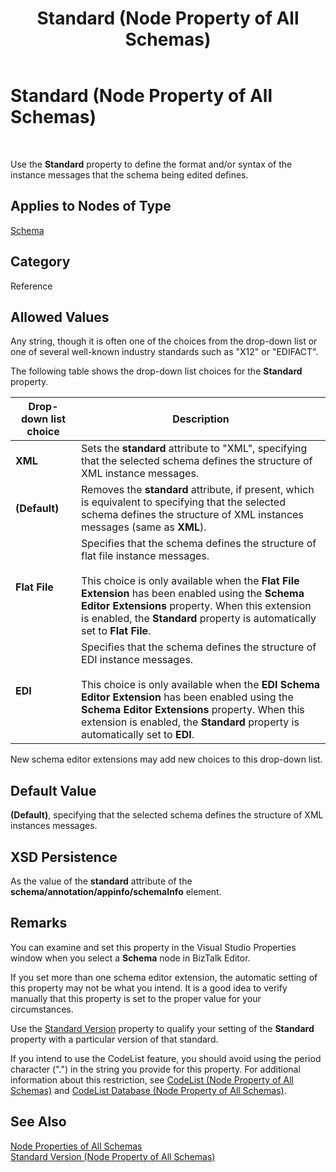 ﻿---
title: Standard (Node Property of All Schemas)
TOCTitle: Standard (Node Property of All Schemas)
ms:assetid: 90378ade-fe27-42a2-bd25-0682ec51b65e
ms:mtpsurl: https://msdn.microsoft.com/library/Aa561372(v=BTS.80)
ms:contentKeyID: 51529674
ms.date: 08/30/2017
mtps_version: v=BTS.80
---

# Standard (Node Property of All Schemas)

 

Use the **Standard** property to define the format and/or syntax of the instance messages that the schema being edited defines.

## Applies to Nodes of Type

[Schema](schema-node-properties.md)

## Category

Reference

## Allowed Values

Any string, though it is often one of the choices from the drop-down list or one of several well-known industry standards such as "X12" or "EDIFACT".

The following table shows the drop-down list choices for the **Standard** property.

<table>
<thead>
<tr class="header">
<th>Drop-down list choice</th>
<th>Description</th>
</tr>
</thead>
<tbody>
<tr class="odd">
<td><strong>XML</strong></td>
<td>Sets the <strong>standard</strong> attribute to &quot;XML&quot;, specifying that the selected schema defines the structure of XML instance messages.</td>
</tr>
<tr class="even">
<td><strong>(Default)</strong></td>
<td>Removes the <strong>standard</strong> attribute, if present, which is equivalent to specifying that the selected schema defines the structure of XML instances messages (same as <strong>XML</strong>).</td>
</tr>
<tr class="odd">
<td><strong>Flat File</strong></td>
<td>Specifies that the schema defines the structure of flat file instance messages.<br />
<br />
This choice is only available when the <strong>Flat File Extension</strong> has been enabled using the <strong>Schema Editor Extensions</strong> property. When this extension is enabled, the <strong>Standard</strong> property is automatically set to <strong>Flat File</strong>.</td>
</tr>
<tr class="even">
<td><strong>EDI</strong></td>
<td>Specifies that the schema defines the structure of EDI instance messages.<br />
<br />
This choice is only available when the <strong>EDI Schema Editor Extension</strong> has been enabled using the <strong>Schema Editor Extensions</strong> property. When this extension is enabled, the <strong>Standard</strong> property is automatically set to <strong>EDI</strong>.</td>
</tr>
</tbody>
</table>


New schema editor extensions may add new choices to this drop-down list.

## Default Value

**(Default)**, specifying that the selected schema defines the structure of XML instances messages.

## XSD Persistence

As the value of the **standard** attribute of the **schema/annotation/appinfo/schemaInfo** element.

## Remarks

You can examine and set this property in the Visual Studio Properties window when you select a **Schema** node in BizTalk Editor.

If you set more than one schema editor extension, the automatic setting of this property may not be what you intend. It is a good idea to verify manually that this property is set to the proper value for your circumstances.

Use the [Standard Version](standard-version-node-property-of-all-schemas.md) property to qualify your setting of the **Standard** property with a particular version of that standard.

If you intend to use the CodeList feature, you should avoid using the period character (".") in the string you provide for this property. For additional information about this restriction, see [CodeList (Node Property of All Schemas)](codelist-node-property-of-all-schemas.md) and [CodeList Database (Node Property of All Schemas)](codelist-database-node-property-of-all-schemas.md).

## See Also

[Node Properties of All Schemas](node-properties-of-all-schemas.md)  
[Standard Version (Node Property of All Schemas)](standard-version-node-property-of-all-schemas.md)

